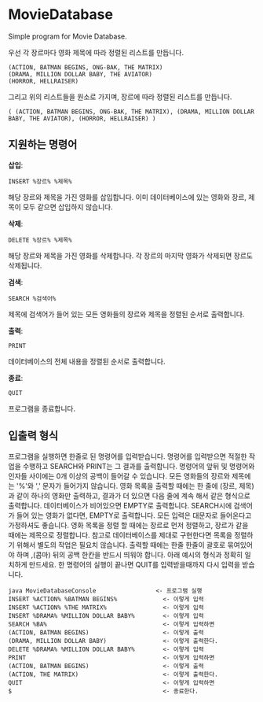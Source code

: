 # MovieDatabase
Simple program for Movie Database.

우선 각 장르마다 영화 제목에 따라 정렬된 리스트를 만듭니다.

    (ACTION, BATMAN BEGINS, ONG-BAK, THE MATRIX)
    (DRAMA, MILLION DOLLAR BABY, THE AVIATOR)
    (HORROR, HELLRAISER)

그리고 위의 리스트들을 원소로 가지며, 장르에 따라 정렬된 리스트를 만듭니다.

    ( (ACTION, BATMAN BEGINS, ONG-BAK, THE MATRIX), (DRAMA, MILLION DOLLAR BABY, THE AVIATOR), (HORROR, HELLRAISER) )

## 지원하는 명령어
**삽입**: 

    INSERT %장르% %제목%
해당 장르와 제목을 가진 영화를 삽입합니다. 이미 데이터베이스에 있는 영화와 장르, 제목이 모두 같으면 삽입하지 않습니다.

**삭제**: 
    
    DELETE %장르% %제목%
해당 장르와 제목을 가진 영화를 삭제합니다. 각 장르의 마지막 영화가 삭제되면 장르도 삭제됩니다.

**검색**: 

    SEARCH %검색어%
제목에 검색어가 들어 있는 모든 영화들의 장르와 제목을 정렬된 순서로 출력합니다.

**출력**: 
    
    PRINT
데이터베이스의 전체 내용을 정렬된 순서로 출력합니다.

**종료**: 

    QUIT
프로그램을 종료합니다.

## 입출력 형식
프로그램을 실행하면 한줄로 된 명령어를 입력받습니다.
명령어를 입력받으면 적절한 작업을 수행하고 SEARCH와 PRINT는 그 결과를 출력합니다.
명령어의 앞뒤 및 명령어와 인자들 사이에는 0개 이상의 공백이 들어갈 수 있습니다.
모든 영화들의 장르와 제목에는 '%'와 ',' 문자가 들어가지 않습니다.
영화 목록을 출력할 때에는 한 줄에 (장르, 제목)과 같이 하나의 영화만 출력하고, 결과가 더 있으면 다음 줄에 계속 해서 같은 형식으로 출력합니다. 데이터베이스가 비어있으면 EMPTY로 출력합니다.
SEARCH시에 검색어가 들어 있는 영화가 없다면, EMPTY로 출력합니다.
모든 입력은 대문자로 들어온다고 가정하셔도 좋습니다.
영화 목록을 정렬 할 때에는 장르로 먼저 정렬하고, 장르가 같을 때에는 제목으로 정렬합니다. 참고로 데이터베이스를 제대로 구현한다면 목록을 정렬하기 위해서 별도의 작업은 필요치 않습니다.
출력할 때에는 한줄 한줄이 괄호로 묶여있어야 하며 ,(콤마) 뒤의 공백 한칸을 반드시 띄워야 합니다.
아래 예시의 형식과 정확히 일치하게 만드세요.
한 명령어의 실행이 끝나면 QUIT를 입력받을때까지 다시 입력을 받습니다.
    
    java MovieDatabaseConsole                 <- 프로그램 실행
    INSERT %ACTION% %BATMAN BEGINS%             <- 이렇게 입력
    INSERT %ACTION% %THE MATRIX%                <- 이렇게 입력
    INSERT %DRAMA% %MILLION DOLLAR BABY%        <- 이렇게 입력
    SEARCH %BA%                                 <- 이렇게 입력하면
    (ACTION, BATMAN BEGINS)                     <- 이렇게 출력
    (DRAMA, MILLION DOLLAR BABY)                <- 이렇게 출력한다.
    DELETE %DRAMA% %MILLION DOLLAR BABY%        <- 이렇게 입력
    PRINT                                       <- 이렇게 입력하면
    (ACTION, BATMAN BEGINS)                     <- 이렇게 출력
    (ACTION, THE MATRIX)                        <- 이렇게 출력한다.
    QUIT                                        <- 이렇게 입력하면
    $                                           <- 종료한다.

